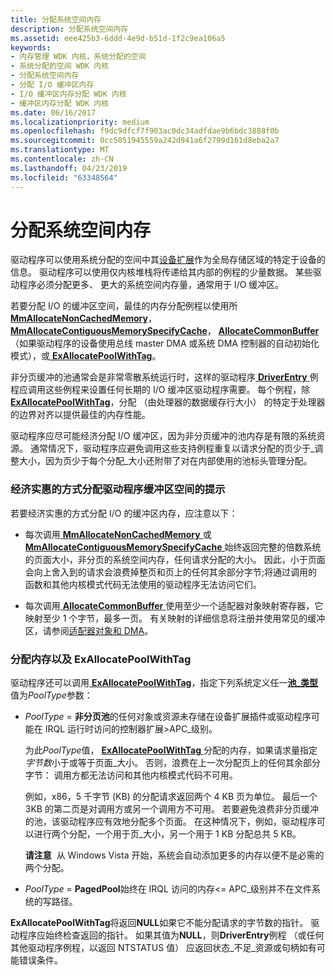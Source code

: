 ```yaml
---
title: 分配系统空间内存
description: 分配系统空间内存
ms.assetid: eee425b3-6ddd-4e9d-b51d-1f2c9ea106a5
keywords:
- 内存管理 WDK 内核，系统分配的空间
- 系统分配的空间 WDK 内核
- 分配系统空间内存
- 分配 I/O 缓冲区内存
- I/O 缓冲区内存分配 WDK 内核
- 缓冲区内存分配 WDK 内核
ms.date: 06/16/2017
ms.localizationpriority: medium
ms.openlocfilehash: f9dc9dfcf7f903ac0dc34adfdae9b6bdc3888f0b
ms.sourcegitcommit: 0cc5051945559a242d941a6f2799d161d8eba2a7
ms.translationtype: MT
ms.contentlocale: zh-CN
ms.lasthandoff: 04/23/2019
ms.locfileid: "63348564"
---
```

# <a name="allocating-system-space-memory"></a>分配系统空间内存





驱动程序可以使用系统分配的空间中其[设备扩展](device-extensions.md)作为全局存储区域的特定于设备的信息。 驱动程序可以使用仅内核堆栈将传递给其内部的例程的少量数据。 某些驱动程序必须分配更多、 更大的系统空间内存量，通常用于 I/O 缓冲区。

若要分配 I/O 的缓冲区空间，最佳的内存分配例程以使用所[ **MmAllocateNonCachedMemory**](https://msdn.microsoft.com/library/windows/hardware/ff554479)， [ **MmAllocateContiguousMemorySpecifyCache**](https://msdn.microsoft.com/library/windows/hardware/ff554464)， [ **AllocateCommonBuffer** ](https://msdn.microsoft.com/library/windows/hardware/ff540575) （如果驱动程序的设备使用总线 master DMA 或系统 DMA 控制器的自动初始化模式），或[ **ExAllocatePoolWithTag**](https://msdn.microsoft.com/library/windows/hardware/ff544520)。

非分页缓冲的池通常会是非常零散系统运行时，这样的驱动程序[ **DriverEntry** ](https://msdn.microsoft.com/library/windows/hardware/ff544113)例程应调用这些例程来设置任何长期的 I/O 缓冲区驱动程序需要。 每个例程，除[ **ExAllocatePoolWithTag**](https://msdn.microsoft.com/library/windows/hardware/ff544520)，分配 （由处理器的数据缓存行大小） 的特定于处理器的边界对齐以提供最佳的内存性能。

驱动程序应尽可能经济分配 I/O 缓冲区，因为非分页缓冲的池内存是有限的系统资源。 通常情况下，驱动程序应避免调用这些支持例程重复以请求分配的页少于\_调整大小，因为页少于每个分配\_大小还附带了对在内部使用的池标头管理分配。

### <a name="tips-for-allocating-driver-buffer-space-economically"></a>经济实惠的方式分配驱动程序缓冲区空间的提示

若要经济实惠的方式分配 I/O 的缓冲区内存，应注意以下：

-   每次调用[ **MmAllocateNonCachedMemory** ](https://msdn.microsoft.com/library/windows/hardware/ff554479)或[ **MmAllocateContiguousMemorySpecifyCache** ](https://msdn.microsoft.com/library/windows/hardware/ff554464)始终返回完整的倍数系统的页面大小，非分页的系统空间内存，任何请求分配的大小。 因此，小于页面会向上舍入到的请求会浪费掉整页和页上的任何其余部分字节;将通过调用的函数和其他内核模式代码无法使用的驱动程序无法访问它们。

-   每次调用[ **AllocateCommonBuffer** ](https://msdn.microsoft.com/library/windows/hardware/ff540575)使用至少一个适配器对象映射寄存器，它映射至少 1 个字节，最多一页。 有关映射的详细信息将注册并使用常见的缓冲区，请参阅[适配器对象和 DMA](adapter-objects-and-dma.md)。

### <a name="allocating-memory-with-exallocatepoolwithtag"></a>分配内存以及 ExAllocatePoolWithTag

驱动程序还可以调用[ **ExAllocatePoolWithTag**](https://msdn.microsoft.com/library/windows/hardware/ff544520)，指定下列系统定义任一[**池\_类型**](https://msdn.microsoft.com/library/windows/hardware/ff559707)值为*PoolType*参数：

-   *PoolType* = **非分页池**的任何对象或资源未存储在设备扩展插件或驱动程序可能在 IRQL 运行时访问的控制器扩展&gt;APC\_级别。

    为此*PoolType*值， [ **ExAllocatePoolWithTag** ](https://msdn.microsoft.com/library/windows/hardware/ff544520)分配的内存，如果请求量指定*字节数*小于或等于页面\_大小。 否则，浪费在上一次分配页上的任何其余部分字节： 调用方都无法访问和其他内核模式代码不可用。

    例如，x86，5 千字节 (KB) 的分配请求返回两个 4 KB 页为单位。 最后一个 3KB 的第二页是对调用方或另一个调用方不可用。 若要避免浪费非分页缓冲的池，该驱动程序应有效地分配多个页面。 在这种情况下，例如，驱动程序可以进行两个分配，一个用于页\_大小，另一个用于 1 KB 分配总共 5 KB。

    **请注意**  从 Windows Vista 开始，系统会自动添加更多的内存以便不是必需的两个分配。

     

-   *PoolType* = **PagedPool**始终在 IRQL 访问的内存&lt;= APC\_级别并不在文件系统的写路径。

**ExAllocatePoolWithTag**将返回**NULL**如果它不能分配请求的字节数的指针。 驱动程序应始终检查返回的指针。 如果其值为**NULL**，则**DriverEntry**例程 （或任何其他驱动程序例程，以返回 NTSTATUS 值） 应返回状态\_不足\_资源或句柄如有可能错误条件。

 

 





